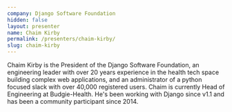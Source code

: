 ```yaml
---
company: Django Software Foundation
hidden: false
layout: presenter
name: Chaim Kirby
permalink: /presenters/chaim-kirby/
slug: chaim-kirby
---
```


Chaim Kirby is the President of the Django Software Foundation, an engineering leader with over 20 years experience in the health tech space building complex web applications, and an administrator of a python focused slack with over 40,000 registered users. Chaim is currently Head of Engineering at Budgie-Health. He's been working with Django since v1.1 and has been a community participant since 2014.

